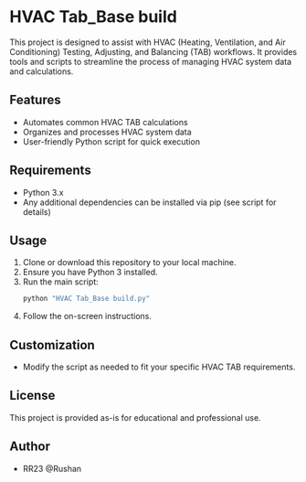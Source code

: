 # HVAC Tab_Base build

This project is designed to assist with HVAC (Heating, Ventilation, and Air Conditioning) Testing, Adjusting, and Balancing (TAB) workflows. It provides tools and scripts to streamline the process of managing HVAC system data and calculations.

## Features
- Automates common HVAC TAB calculations
- Organizes and processes HVAC system data
- User-friendly Python script for quick execution

## Requirements
- Python 3.x
- Any additional dependencies can be installed via pip (see script for details)

## Usage
1. Clone or download this repository to your local machine.
2. Ensure you have Python 3 installed.
3. Run the main script:
   ```powershell
   python "HVAC Tab_Base build.py"
   ```
4. Follow the on-screen instructions.

## Customization
- Modify the script as needed to fit your specific HVAC TAB requirements.

## License
This project is provided as-is for educational and professional use. 

## Author
- RR23 @Rushan

